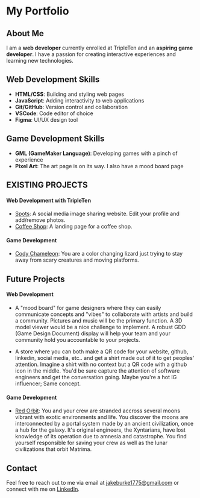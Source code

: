 # My Portfolio

## About Me
I am a **web developer** currently enrolled at TripleTen and an **aspiring game developer**. I have a passion for creating interactive experiences and learning new technologies.

## Web Development Skills
- **HTML/CSS**: Building and styling web pages
- **JavaScript**: Adding interactivity to web applications
- **Git/GitHub**: Version control and collaboration
- **VSCode**: Code editor of choice
- **Figma**: UI/UX design tool

## Game Development Skills
- **GML (GameMaker Language)**: Developing games with a pinch of experience
- **Pixel Art**: The art page is on its way. I also have a mood board page 

## EXISTING PROJECTS
#### Web Development with TripleTen
- [Spots](#): A social media image sharing website. Edit your profile and add/remove photos.
- [Coffee Shop](#): A landing page for a coffee shop. 

#### Game Development
- [Cody Chameleon](#): You are a color changing lizard just trying to stay away from scary creatures and moving platforms. 

## Future Projects
#### Web Development
- A "mood board" for game designers where they can easily communicate concepts and "vibes" to collaborate with artists and build a community. Pictures and music will be the primary function. A 3D model viewer would be a nice challenge to implement. A robust GDD (Game Design Document) display will help your team and your community hold you accountable to your projects.

- A store where you can both make a QR code for your website, github, linkedin, social media, etc.. and get a shirt made out of it to get peoples' attention. Imagine a shirt with no context but a QR code with a github icon in the middle. You'd be sure capture the attention of software engineers and get the conversation going. Maybe you're a hot IG influencer; Same concept.

#### Game Development
- [Red Orbit](#): You and your crew are stranded accross several moons vibrant with exotic environments and life. You discover the moons are interconnected by a portal system made by an ancient civilization, once a hub for the galaxy. It's original engineers, the Xyntarians, have lost knowledge of its operation due to amnesia and catastrophe. You find yourself responsible for saving your crew as well as the lunar civilizations that orbit Matrima.
  
## Contact
Feel free to reach out to me via email at [jakeburke1775@gmail.com](mailto:jakeburke1775@gmail.com) or connect with me on [LinkedIn](#).

<!--
**jakeburke1775/jakeburke1775** is a ✨ _special_ ✨ repository because its `README.md` (this file) appears on your GitHub profile.

Here are some ideas to get you started:

- 🔭 I’m currently working on ...
- 🌱 I’m currently learning ...
- 👯 I’m looking to collaborate on ...
- 🤔 I’m looking for help with ...
- 💬 Ask me about ...
- 📫 How to reach me: ...
- 😄 Pronouns: ...
- ⚡ Fun fact: ...
-->
